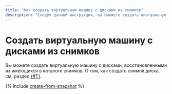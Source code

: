 ```yaml
---
title: "Как создать виртуальную машину с дисками из снимков"
description: "Следуя данной инструкции, вы сможете создать виртуальную машину с дисками, восстановленными из имеющихся в каталоге снимков."
---
```


# Создать виртуальную машину с дисками из снимков

Вы можете создать виртуальную машину с дисками, восстановленными из имеющихся в каталоге снимков. О том, как создать снимок диска, см. раздел [{#T}](../disk-control/create-snapshot.md).

{% include [create-from-snapshot](../../../_includes/compute/create-from-snapshot.md) %}